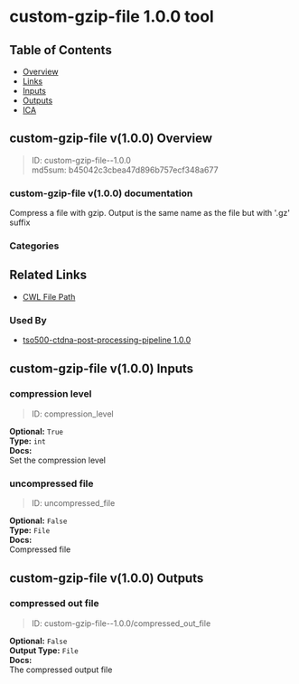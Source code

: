 
custom-gzip-file 1.0.0 tool
===========================

## Table of Contents
  
- [Overview](#custom-gzip-file-v100-overview)  
- [Links](#related-links)  
- [Inputs](#custom-gzip-file-v100-inputs)  
- [Outputs](#custom-gzip-file-v100-outputs)  
- [ICA](#ica)  


## custom-gzip-file v(1.0.0) Overview



  
> ID: custom-gzip-file--1.0.0  
> md5sum: b45042c3cbea47d896b757ecf348a677

### custom-gzip-file v(1.0.0) documentation
  
Compress a file with gzip. Output is the same name as the file but with '.gz' suffix

### Categories
  


## Related Links
  
- [CWL File Path](../../../../../../tools/custom-gzip-file/1.0.0/custom-gzip-file__1.0.0.cwl)  


### Used By
  
- [tso500-ctdna-post-processing-pipeline 1.0.0](../../../workflows/tso500-ctdna-post-processing-pipeline/1.0.0/tso500-ctdna-post-processing-pipeline__1.0.0.md)  

  


## custom-gzip-file v(1.0.0) Inputs

### compression level



  
> ID: compression_level
  
**Optional:** `True`  
**Type:** `int`  
**Docs:**  
Set the compression level


### uncompressed file



  
> ID: uncompressed_file
  
**Optional:** `False`  
**Type:** `File`  
**Docs:**  
Compressed file

  


## custom-gzip-file v(1.0.0) Outputs

### compressed out file



  
> ID: custom-gzip-file--1.0.0/compressed_out_file  

  
**Optional:** `False`  
**Output Type:** `File`  
**Docs:**  
The compressed output file
  

  

